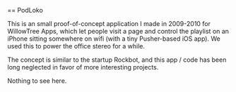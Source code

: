 == PodLoko

This is an small proof-of-concept application I made in 2009-2010 for WillowTree Apps,
which let people visit a page and control the playlist on an
iPhone sitting somewhere on wifi (with a tiny Pusher-based iOS app). We
used this to power the office stereo for a while.

The concept is similar to the startup Rockbot, and this app / code has been
long neglected in favor of more interesting projects.

Nothing to see here.
